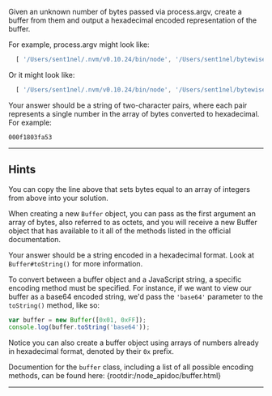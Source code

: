 Given an unknown number of bytes passed via process.argv, create a buffer from them and output a hexadecimal encoded representation of the buffer.

For example, process.argv might look like:

```js
  [ '/Users/sent1nel/.nvm/v0.10.24/bin/node', '/Users/sent1nel/bytewiser/exercises/hexadecimal_encoding/solution/solution.js', 14, 80, 243, 2 ]
```

Or it might look like:

```js
  [ '/Users/sent1nel/.nvm/v0.10.24/bin/node', '/Users/sent1nel/bytewiser/exercises/hexadecimal_encoding/solution/solution.js', 231, 127, 0, 8, 13 ]
```

Your answer should be a string of two-character pairs, where each pair represents a single number in the array of bytes converted to hexadecimal. For example:

```
000f1803fa53
```

----------------------------------------------------------------------
## Hints
You can copy the line above that sets bytes equal to an array of integers from above into your solution.

When creating a new `Buffer` object, you can pass as the first argument an array of bytes, also referred to as octets, and you will receive a new Buffer object that has available to it all of the methods listed in the official documentation.

Your answer should be a string encoded in a hexadecimal format. Look at `Buffer#toString()` for more information.

To convert between a buffer object and a JavaScript string, a specific encoding method must be specified. For instance, if we want to view our buffer as a base64 encoded string, we'd pass the `'base64'` parameter to the `toString()` method, like so:

```js
var buffer = new Buffer([0x01, 0xFF]);
console.log(buffer.toString('base64'));
```

Notice you can also create a buffer object using arrays of numbers already in hexadecimal format, denoted by their `0x` prefix.

Documention for the `buffer` class, including a list of all possible encoding methods, can be found here:
  {rootdir:/node_apidoc/buffer.html}

----------------------------------------------------------------------
